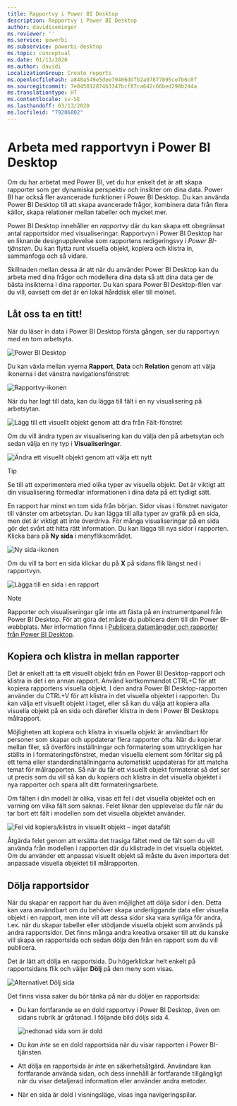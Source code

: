 ```yaml
---
title: Rapportvy i Power BI Desktop
description: Rapportvy i Power BI Desktop
author: davidiseminger
ms.reviewer: ''
ms.service: powerbi
ms.subservice: powerbi-desktop
ms.topic: conceptual
ms.date: 01/13/2020
ms.author: davidi
LocalizationGroup: Create reports
ms.openlocfilehash: a840a549e5dee79406ddfb2a07877895ce7b6c0f
ms.sourcegitcommit: 7e845812874b3347bcf87ca642c66bed298b244a
ms.translationtype: HT
ms.contentlocale: sv-SE
ms.lasthandoff: 03/13/2020
ms.locfileid: "79206802"
---
```

# <a name="work-with-report-view-in-power-bi-desktop"></a>Arbeta med rapportvyn i Power BI Desktop

Om du har arbetat med Power BI, vet du hur enkelt det är att skapa rapporter som ger dynamiska perspektiv och insikter om dina data. Power BI har också fler avancerade funktioner i Power BI Desktop. Du kan använda Power BI Desktop till att skapa avancerade frågor, kombinera data från flera källor, skapa relationer mellan tabeller och mycket mer.

Power BI Desktop innehåller en *rapportvy* där du kan skapa ett obegränsat antal rapportsidor med visualiseringar. Rapportvyn i Power BI Desktop har en liknande designupplevelse som rapportens redigeringsvy i *Power BI-tjänsten*. Du kan flytta runt visuella objekt, kopiera och klistra in, sammanfoga och så vidare.

Skillnaden mellan dessa är att när du använder Power BI Desktop kan du arbeta med dina frågor och modellera dina data så att dina data ger de bästa insikterna i dina rapporter. Du kan spara Power BI Desktop-filen var du vill, oavsett om det är en lokal hårddisk eller till molnet.

## <a name="lets-take-a-look"></a>Låt oss ta en titt!

När du läser in data i Power BI Desktop första gången, ser du rapportvyn med en tom arbetsyta.

![Power BI Desktop](media/desktop-report-view/pbi_reportviewinpbidesigner_reportview.png)

Du kan växla mellan vyerna **Rapport**, **Data** och **Relation** genom att välja ikonerna i det vänstra navigationsfönstret:

![Rapportvy-ikonen](media/desktop-report-view/pbi_reportviewinpbidesigner_changeview.png)

När du har lagt till data, kan du lägga till fält i en ny visualisering på arbetsytan.

![Lägg till ett visuellt objekt genom att dra från Fält-fönstret](media/desktop-report-view/pbid_reportview_addvis.gif)

Om du vill ändra typen av visualisering kan du välja den på arbetsytan och sedan välja en ny typ i **Visualiseringar**.

![Ändra ett visuellt objekt genom att välja ett nytt](media/desktop-report-view/pbid_reportview_changevis.gif)

> [!TIP]
> Se till att experimentera med olika typer av visuella objekt. Det är viktigt att din visualisering förmedlar informationen i dina data på ett tydligt sätt.

En rapport har minst en tom sida från början. Sidor visas i fönstret navigator till vänster om arbetsytan. Du kan lägga till alla typer av grafik på en sida, men det är viktigt att inte överdriva. För många visualiseringar på en sida gör det svårt att hitta rätt information. Du kan lägga till nya sidor i rapporten. Klicka bara på **Ny sida** i menyfliksområdet.

![Ny sida-ikonen](media/desktop-report-view/pbidesignerreportviewnewpage.png)

Om du vill ta bort en sida klickar du på **X** på sidans flik längst ned i rapportvyn.

![Lägga till en sida i en rapport](media/desktop-report-view/pbi_reportviewinpbidesigner_deletepage.png)

> [!NOTE]
> Rapporter och visualiseringar går inte att fästa på en instrumentpanel från Power BI Desktop. För att göra det måste du publicera dem till din Power BI-webbplats. Mer information finns i [Publicera datamängder och rapporter från Power BI Desktop](desktop-upload-desktop-files.md).

## <a name="copy-and-paste-between-reports"></a>Kopiera och klistra in mellan rapporter

Det är enkelt att ta ett visuellt objekt från en Power BI Desktop-rapport och klistra in det i en annan rapport. Använd kortkommandot CTRL+C för att kopiera rapportens visuella objekt. I den andra Power BI Desktop-rapporten använder du CTRL+V för att klistra in det visuella objektet i rapporten. Du kan välja ett visuellt objekt i taget, eller så kan du välja att kopiera alla visuella objekt på en sida och därefter klistra in dem i Power BI Desktops målrapport.

Möjligheten att kopiera och klistra in visuella objekt är användbart för personer som skapar och uppdaterar flera rapporter ofta. När du kopierar mellan filer, så överförs inställningar och formatering som uttryckligen har ställts in i formateringsfönstret, medan visuella element som förlitar sig på ett tema eller standardinställningarna automatiskt uppdateras för att matcha temat för målrapporten. Så när du får ett visuellt objekt formaterat så det ser ut precis som du vill så kan du kopiera och klistra in det visuella objektet i nya rapporter och spara allt ditt formateringsarbete.

Om fälten i din modell är olika, visas ett fel i det visuella objektet och en varning om vilka fält som saknas. Felet liknar den upplevelse du får när du tar bort ett fält i modellen som det visuella objektet använder.

![Fel vid kopiera/klistra in visuellt objekt – inget datafält](media/desktop-report-view/report-view_07.png)

Åtgärda felet genom att ersätta det trasiga fältet med de fält som du vill använda från modellen i rapporten där du klistrade in det visuella objektet. Om du använder ett anpassat visuellt objekt så måste du även importera det anpassade visuella objektet till målrapporten.

## <a name="hide-report-pages"></a>Dölja rapportsidor

När du skapar en rapport har du även möjlighet att dölja sidor i den. Detta kan vara användbart om du behöver skapa underliggande data eller visuella objekt i en rapport, men inte vill att dessa sidor ska vara synliga för andra, t.ex. när du skapar tabeller eller stödjande visuella objekt som används på andra rapportsidor. Det finns många andra kreativa orsaker till att du kanske vill skapa en rapportsida och sedan dölja den från en rapport som du vill publicera.

Det är lätt att dölja en rapportsida. Du högerklickar helt enkelt på rapportsidans flik och väljer **Dölj** på den meny som visas.

![Alternativet Dölj sida](media/desktop-report-view/report-view_05.png)

Det finns vissa saker du bör tänka på när du döljer en rapportsida:

* Du kan fortfarande se en dold rapportvy i Power BI Desktop, även om sidans rubrik är gråtonad. I följande bild döljs sida 4.

    ![nedtonad sida som är dold](media/desktop-report-view/report-view_06.png)

* Du *kan inte* se en dold rapportsida när du visar rapporten i Power BI-tjänsten.

* Att dölja en rapportsida är *inte* en säkerhetsåtgärd. Användare kan fortfarande använda sidan, och dess innehåll är fortfarande tillgängligt när du visar detaljerad information eller använder andra metoder.

* När en sida är dold i visningsläge, visas inga navigeringspilar.
